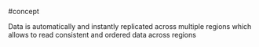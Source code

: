 #concept 

Data is automatically and instantly replicated across multiple regions which allows to read consistent and ordered data across regions